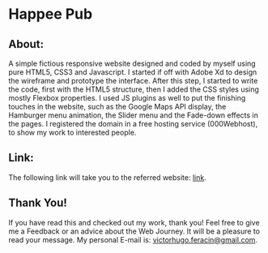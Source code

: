 # Happee Pub


## About:

A simple fictious responsive website designed and coded by myself using pure HTML5, CSS3 and Javascript. I started if off with Adobe Xd to design the wireframe and prototype the interface. After this step, I started to write the code, first with the HTML5 structure, then I added the CSS styles using mostly Flexbox properties. I used JS plugins as well to put the finishing touches in the website, such as the Google Maps API display, the Hamburger menu animation, the Slider menu and the Fade-down effects in the pages.
I registered the domain in a free hosting service (000Webhost), to show my work to interested people.

## Link:

The following link will take you to the referred website: [link](https://happeepub.000webhostapp.com/index.html).


## Thank You!

If you have read this and checked out my work, thank you! Feel free to give me a Feedback or an advice about the Web Journey. It will be a pleasure to read your message. My personal E-mail is: victorhugo.feracin@gmail.com.
